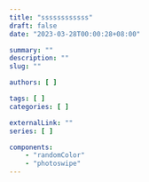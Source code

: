 ```yaml
---
title: "ssssssssssss"
draft: false
date: "2023-03-28T00:00:28+08:00"

summary: ""
description: ""
slug: ""

authors: [ ]

tags: [ ]
categories: [ ]

externalLink: ""
series: [ ]

components:
    - "randomColor"
    - "photoswipe"
---
```

